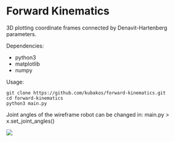 # Forward Kinematics

3D plotting coordinate frames
connected by Denavit-Hartenberg parameters.

Dependencies: 
  - python3
  - matplotlib
  - numpy

Usage:
```
git clone https://github.com/kubakos/forward-kinematics.git
cd forward-kinematics
python3 main.py
```

Joint angles of the wireframe robot can be changed in:
  main.py > x.set_joint_angles()

![](figure-2.png)
